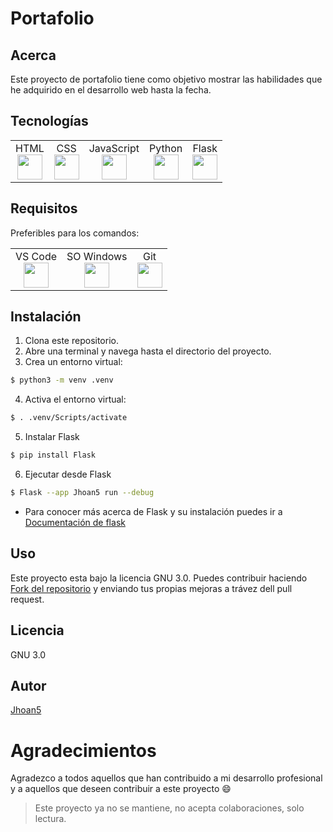 # Portafolio

## Acerca

Este proyecto de portafolio tiene como objetivo mostrar las habilidades que he adquirido en el desarrollo web hasta la fecha.

## Tecnologías

<table>
<tr>
<td align="center">
HTML <br>
  <img src="https://cdn.jsdelivr.net/gh/devicons/devicon@latest/icons/html5/html5-original.svg" width="40px"/>
  </td>
  <td align="center">
CSS <br>
  <img src="https://cdn.jsdelivr.net/gh/devicons/devicon@latest/icons/css3/css3-original.svg" width="40px"/>
  </td>
  <td align="center">
JavaScript <br>
  <img src="https://cdn.jsdelivr.net/gh/devicons/devicon@latest/icons/javascript/javascript-original.svg" width="40px"/>
  </td>
  <td align="center">
Python <br>
  <img src="https://cdn.jsdelivr.net/gh/devicons/devicon@latest/icons/python/python-original.svg" width="40px"/>
  </td>
  <td align="center">
Flask <br>
<img src="https://cdn.jsdelivr.net/gh/devicons/devicon@latest/icons/flask/flask-original-wordmark.svg" width="40px"/>
</td>
   </tr>
</table>

## Requisitos

Preferibles para los comandos:

<table>
<tr>
<td align="center">
 VS Code <br>
  <img src="https://cdn.jsdelivr.net/gh/devicons/devicon@latest/icons/vscode/vscode-original.svg" width="40px"/>
  </td>
  <td align="center">
 SO Windows <br>
  <img src="https://cdn.jsdelivr.net/gh/devicons/devicon@latest/icons/windows11/windows11-original.svg" width="40px"/>
</td>
<td align="center">
 Git<br>
  <img src="https://cdn.jsdelivr.net/gh/devicons/devicon@latest/icons/git/git-original.svg" width="40px"/>
  </td>
 </tr>
</table>

## Instalación

1. Clona este repositorio.
2. Abre una terminal y navega hasta el directorio del proyecto.
3. Crea un entorno virtual:

```bash
$ python3 -m venv .venv
```

4. Activa el entorno virtual:

```bash
$ . .venv/Scripts/activate
```

5. Instalar Flask

```bash
$ pip install Flask
```

6. Ejecutar desde Flask

```bash
$ Flask --app Jhoan5 run --debug
```

- Para conocer más acerca de Flask y su instalación puedes ir a [Documentación de flask](https://flask.palletsprojects.com/es/main/)

## Uso

Este proyecto esta bajo la licencia GNU 3.0. Puedes contribuir haciendo <u>[Fork del repositorio](https://github.com/Jhoan5/Portafolio/fork)</u> y enviando tus propias mejoras a trávez dell pull request.

## Licencia

GNU 3.0

## Autor

[Jhoan5](https://github.com/Jhoan5)

# Agradecimientos

Agradezco a todos aquellos que han contribuido a mi desarrollo profesional y a aquellos que deseen contribuir a este proyecto 😄

> Este proyecto ya no se mantiene, no acepta colaboraciones, solo lectura.
